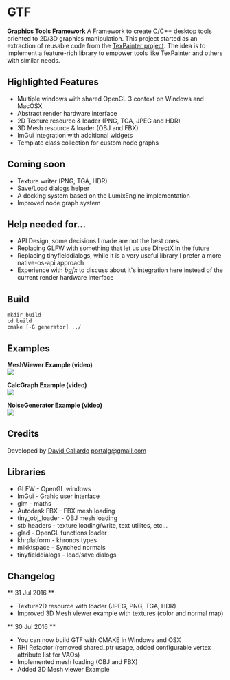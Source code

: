 # GTF
**Graphics Tools Framework**
A Framework to create C/C++ desktop tools oriented to 2D/3D graphics manipulation. 
This project started as an extraction of reusable code from the <a href="https://www.youtube.com/watch?v=f0P1ZqO0zOk" target="_blank">TexPainter project</a>. 
The idea is to implement a feature-rich library to empower tools like TexPainter and others with similar needs.

Highlighted Features
--------------------
- Multiple windows with shared OpenGL 3 context on Windows and MacOSX
- Abstract render hardware interface 
- 2D Texture resource & loader (PNG, TGA, JPEG and HDR)
- 3D Mesh resource & loader (OBJ and FBX)
- ImGui integration with additional widgets
- Template class collection for custom node graphs

Coming soon
-----------
- Texture writer (PNG, TGA, HDR) 
- Save/Load dialogs helper
- A docking system based on the LumixEngine implementation
- Improved node graph system

Help needed for...
-----------------------------------------
- API Design, some decisions I made are not the best ones
- Replacing GLFW with something that let us use DirectX in the future
- Replacing tinyfielddialogs, while it is a very useful library I prefer a more native-os-api approach
- Experience with *bgfx* to discuss about it's integration here instead of the current render hardware interface

Build
------
	mkdir build
	cd build
	cmake [-G generator] ../

Examples
--------
**MeshViewer Example (video)**
<br />
<a href="http://www.youtube.com/watch?v=1QZ2a1jzXLc" target="_blank">
<img src="http://img.youtube.com/vi/1QZ2a1jzXLc/0.jpg"/>
</a>

**CalcGraph Example (video)**
<br />
<a href="http://www.youtube.com/watch?v=m6eteEPQ0Lg" target="_blank">
<img src="http://img.youtube.com/vi/m6eteEPQ0Lg/0.jpg"/>
</a>

**NoiseGenerator Example (video)**
<br />
<a href="http://www.youtube.com/watch?v=XCk2LmzZI3A" target="_blank">
<img src="http://img.youtube.com/vi/XCk2LmzZI3A/0.jpg"/>
</a>

Credits
-------
Developed by [David Gallardo](https://twitter.com/galloscript) portalg@gmail.com

Libraries
---------
- GLFW - OpenGL windows
- ImGui - Grahic user interface
- glm - maths
- Autodesk FBX - FBX mesh loading
- tiny_obj_loader - OBJ mesh loading
- stb headers - texture loading/write, text utilites, etc...
- glad - OpenGL functions loader
- khrplatform - khronos types
- mikktspace - Synched normals
- tinyfielddialogs - load/save dialogs

Changelog
---------
** 31 Jul 2016 **
- Texture2D resource with loader (JPEG, PNG, TGA, HDR)
- Improved 3D Mesh viewer example with textures (color and normal map)

** 30 Jul 2016 **
- You can now build GTF with CMAKE in Windows and OSX 
- RHI Refactor (removed shared_ptr usage, added configurable vertex attribute list for VAOs)
- Implemented mesh loading (OBJ and FBX)
- Added 3D Mesh viewer Example

